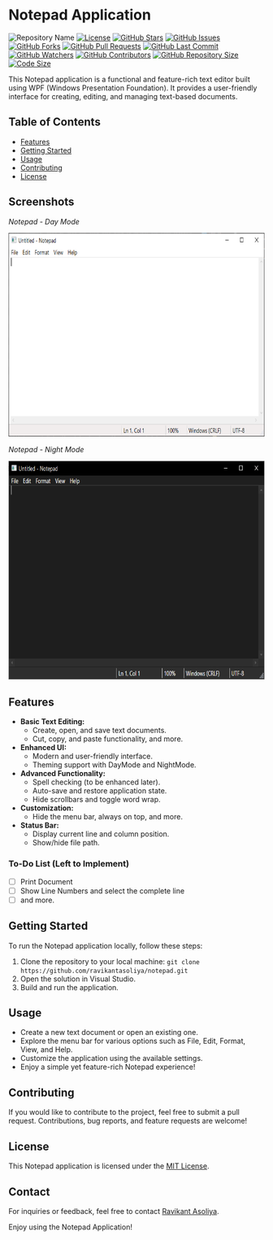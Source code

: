 # Notepad Application

![Repository Name](https://img.shields.io/badge/Repository-Notepad-blue)
[![License](https://img.shields.io/badge/License-MIT-blue.svg)](LICENSE)
[![GitHub Stars](https://img.shields.io/github/stars/RavikantAsoliya/Notepad)](https://github.com/RavikantAsoliya/Notepad/stargazers)
[![GitHub Issues](https://img.shields.io/github/issues/RavikantAsoliya/Notepad)](https://github.com/RavikantAsoliya/Notepad/issues)
[![GitHub Forks](https://img.shields.io/github/forks/RavikantAsoliya/Notepad)](https://github.com/RavikantAsoliya/Notepad/network/members)
[![GitHub Pull Requests](https://img.shields.io/github/issues-pr/RavikantAsoliya/Notepad)](https://github.com/RavikantAsoliya/Notepad/pulls)
[![GitHub Last Commit](https://img.shields.io/github/last-commit/RavikantAsoliya/Notepad)](https://github.com/RavikantAsoliya/Notepad/commits/main)
[![GitHub Watchers](https://img.shields.io/github/watchers/RavikantAsoliya/Notepad)](https://github.com/RavikantAsoliya/Notepad/watchers)
[![GitHub Contributors](https://img.shields.io/github/contributors/RavikantAsoliya/Notepad)](https://github.com/RavikantAsoliya/Notepad/graphs/contributors)
[![GitHub Repository Size](https://img.shields.io/github/repo-size/RavikantAsoliya/Notepad)](https://github.com/RavikantAsoliya/Notepad)
[![Code Size](https://img.shields.io/github/languages/code-size/RavikantAsoliya/Notepad)](https://github.com/RavikantAsoliya/Notepad)

This Notepad application is a functional and feature-rich text editor built using WPF (Windows Presentation Foundation). It provides a user-friendly interface for creating, editing, and managing text-based documents.

## Table of Contents

- [Features](#features)
- [Getting Started](#getting-started)
- [Usage](#usage)
- [Contributing](#contributing)
- [License](#license)

## Screenshots

*Notepad - Day Mode*

<img src="https://raw.githubusercontent.com/RavikantAsoliya/Notepad/main/Screenshots/Notepad%20-%20Day%20Mode.png" alt="Notepad - Day Mode" height=400>

*Notepad - Night Mode*

<img src="https://raw.githubusercontent.com/RavikantAsoliya/Notepad/main/Screenshots/Notepad%20-%20Night%20Mode.png" alt="Notepad - Dark Mode" height=430>


## Features

- **Basic Text Editing:**
  - Create, open, and save text documents.
  - Cut, copy, and paste functionality, and more.
- **Enhanced UI:**
  - Modern and user-friendly interface.
  - Theming support with DayMode and NightMode.
- **Advanced Functionality:**
  - Spell checking (to be enhanced later).
  - Auto-save and restore application state.
  - Hide scrollbars and toggle word wrap.
- **Customization:**
  - Hide the menu bar, always on top, and more.
- **Status Bar:**
  - Display current line and column position.
  - Show/hide file path.

### To-Do List (Left to Implement)

- [ ] Print Document
- [ ] Show Line Numbers and select the complete line
- [ ] and more.

## Getting Started

To run the Notepad application locally, follow these steps:

1. Clone the repository to your local machine: `git clone https://github.com/ravikantasoliya/notepad.git`
2. Open the solution in Visual Studio.
3. Build and run the application.

## Usage

- Create a new text document or open an existing one.
- Explore the menu bar for various options such as File, Edit, Format, View, and Help.
- Customize the application using the available settings.
- Enjoy a simple yet feature-rich Notepad experience!

## Contributing

If you would like to contribute to the project, feel free to submit a pull request. Contributions, bug reports, and feature requests are welcome!

## License

This Notepad application is licensed under the [MIT License](LICENSE).

## Contact

For inquiries or feedback, feel free to contact [Ravikant Asoliya](mailto:ravikant.asoliya@gmail.com).

Enjoy using the Notepad Application!
